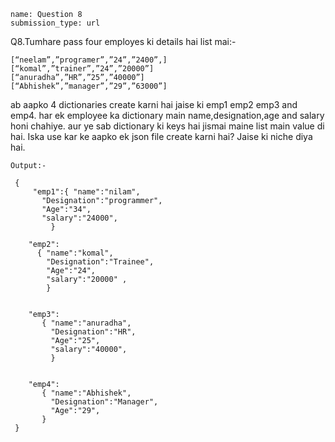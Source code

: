 ```ngMeta
name: Question 8
submission_type: url
```

Q8.Tumhare pass four employes ki details hai list mai:-

``` 
[“neelam”,”programer”,”24”,”2400”,]
[“komal”,”trainer”,”24”,”20000”]
[“anuradha”,”HR”,”25”,”40000”]
[“Abhishek”,”manager”,”29”,”63000”]  
 ```

ab aapko 4  dictionaries create karni hai jaise ki emp1 emp2 emp3 and emp4.
har ek employee ka dictionary main name,designation,age and salary honi chahiye.
aur ye sab dictionary ki keys hai jismai maine list main value di hai. Iska use kar ke aapko ek json file create karni hai? Jaise ki niche diya hai.





  
`Output:-`

```
 { 
     "emp1":{ "name":"nilam",
       "Designation":"programmer",
       "Age":"34",
       "salary":"24000",
         }

    "emp2":
      { "name":"komal",
        "Designation":"Trainee",
        "Age":"24",
        "salary":"20000" ,
        }

 
    "emp3":
       { "name":"anuradha",
         "Designation":"HR",
         "Age":"25",
         "salary":"40000",
         }


    "emp4":
       { "name":"Abhishek",
         "Designation":"Manager",
         "Age":"29",
       }
 }

 ```
